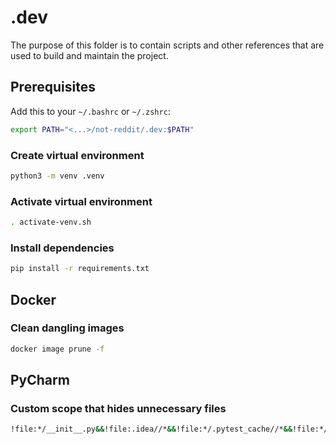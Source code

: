 # .dev

The purpose of this folder is to contain scripts and other references that are used to build and
maintain the project.

## Prerequisites

Add this to your `~/.bashrc` or `~/.zshrc`:

```bash
export PATH="<...>/not-reddit/.dev:$PATH"
```

### Create virtual environment

```bash
python3 -m venv .venv
```

### Activate virtual environment

```bash
. activate-venv.sh
```

### Install dependencies

```bash
pip install -r requirements.txt
```

## Docker

### Clean dangling images

```bash
docker image prune -f
```

## PyCharm

### Custom scope that hides unnecessary files

```bash
!file:*/__init__.py&&!file:.idea//*&&!file:*/.pytest_cache//*&&!file:*/.coverage&&!file:*/htmlcov//&&!file:*/.venv//
```